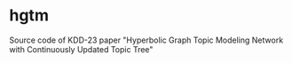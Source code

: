 # hgtm
Source code of KDD-23 paper "Hyperbolic Graph Topic Modeling Network with Continuously Updated Topic Tree"
